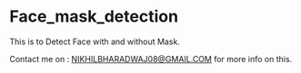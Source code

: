 # Face_mask_detection


This is to Detect Face with and without Mask.

Contact me on : NIKHILBHARADWAJ08@GMAIL.COM  for more info on this.
